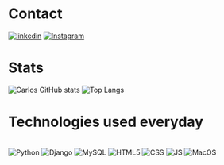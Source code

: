 # Contact
[![linkedin](https://img.shields.io/badge/LinkedIn-0077B5?style=for-the-badge&logo=linkedin&logoColor=white)](https://www.linkedin.com/in/carloshcrodrigues/)
[![Instagram](https://img.shields.io/badge/Instagram-E4405F?style=for-the-badge&logo=instagram&logoColor=white)](https://www.instagram.com/carloshcr5/)
# Stats
![Carlos GitHub stats](https://github-readme-stats.vercel.app/api?username=CarlosHCR&theme=dracula)
![Top Langs](https://github-readme-stats.vercel.app/api/top-langs/?username=CarlosHCR&theme=dracula)

# Technologies used everyday
<div style="display: inline_block"><br>
<img aling="center" alt="Python" src="https://img.shields.io/badge/Python-3776AB?style=for-the-badge&logo=python&logoColor=white"/>
<img aling="center" alt="Django" src="https://img.shields.io/badge/Django-092E20?style=for-the-badge&logo=django&logoColor=white"/>
<img aling="center" alt="MySQL" src="https://img.shields.io/badge/MySQL-00000F?style=for-the-badge&logo=mysql&logoColor=white"/>
<img aling="center" alt="HTML5" src="https://img.shields.io/badge/HTML5-E34F26?style=for-the-badge&logo=html5&logoColor=white"/>
<img aling="center" alt="CSS" src="https://img.shields.io/badge/CSS3-1572B6?style=for-the-badge&logo=css3&logoColor=white"/>
<img aling="center" alt="JS" src="https://img.shields.io/badge/JavaScript-F7DF1E?style=for-the-badge&logo=javascript&logoColor=black"/>
<img aling="center" alt="MacOS" src="https://img.shields.io/badge/mac%20os-000000?style=for-the-badge&logo=apple&logoColor=white"/>
</div>

